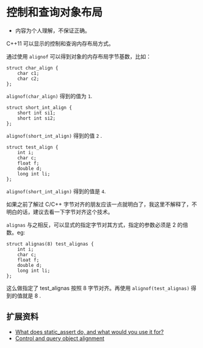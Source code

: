 # 控制和查询对象布局 #

+ 内容为个人理解，不保证正确。


C++11 可以显示的控制和查询内存布局方式。

通过使用 `alignof` 可以得到对象的内存布局字节基数，比如：

    struct char_align {
        char c1;
        char c2;
    };

`alignof(char_align)` 得到的值为 `1`.

    struct short_int_align {
        short int si1;
        short int si2;
    };

`alignof(short_int_align)` 得到的值 `2` .

    struct test_align {
        int i;
        char c;
        float f;
        double d;
        long int li;
    };

`alignof(short_int_align)` 得到的值是 `4`.

如果之前了解过 C/C++ 字节对齐的朋友应该一点就明白了，我这里不解释了，不明白的话，建议去看一下字节对齐这个技术。

`alignas` 与之相反，可以显式的指定字节对其方式，指定的参数必须是 2 的倍数。eg:

    struct alignas(8) test_alignas {
        int i;
        char c;
        float f;
        double d;
        long int li;
    };

这么做指定了 test_alignas 按照 8 字节对齐。再使用 `alignof(test_alignas)` 得到的值就是 8 .

## 扩展资料 ##

+ [What does static_assert do, and what would you use it for?](http://stackoverflow.com/questions/1647895/what-does-static-assert-do-and-what-would-you-use-it-for)
+ [Control and query object alignment](https://en.wikipedia.org/wiki/C%2B%2B11#Control_and_query_object_alignment)
